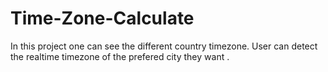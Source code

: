 # Time-Zone-Calculate
In this project one can see the different country timezone.
User can detect the realtime timezone of the prefered city they want .
